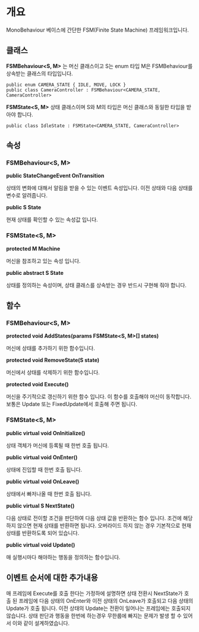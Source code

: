 # 개요
MonoBehaviour 베이스에 간단한 FSM(Finite State Machine) 프레임워크입니다.

## 클래스

**FSMBehaviour\<S, M>** 는 머신 클래스이고 S는 enum 타입 M은 FSMBehaviour를 상속받는 클래스의 타입입니다.

```
public enum CAMERA_STATE { IDLE, MOVE, LOCK }
public class CameraController : FSMBehaviour<CAMERA_STATE, CameraController>
```

**FSMState\<S, M>** 상태 클래스이며 S와 M의 타입은 머신 클래스와 동일한 타입을 받아야 합니다.

```
public class IdleState : FSMState<CAMERA_STATE, CameraController>
```

## 속성

### FSMBehaviour\<S, M>

**public StateChangeEvent OnTransition**

상태의 변화에 대해서 알림을 받을 수 있는 이벤트 속성입니다. 이전 상태와 다음 상태를 변수로 알려줍니다.

**public S State**

현재 상태를 확인할 수 있는 속성값 입니다.

### FSMState\<S, M>

**protected M Machine**

머신을 참조하고 있는 속성 입니다.

**public abstract S State**

상태를 정의하는 속성이며, 상태 클래스를 상속받는 경우 반드시 구현해 줘야 합니다.

## 함수

### FSMBehaviour\<S, M>

**protected void AddStates(params FSMState\<S, M>[] states)**

머신에 상태를 추가하기 위한 함수입니다.

**protected void RemoveState(S state)**

머신에서 상태를 삭제하기 위한 함수입니다.

**protected void Execute()**

머신을 주기적으로 갱신하기 위한 함수 입니다. 이 함수를 호출해야 머신이 동작합니다. 보통은 Update 또는 FixedUpdate에서 호출해 주면 됩니다.

### FSMState\<S, M>

**public virtual void OnInitialize()**

상태 객체가 머신에 등록될 때 한번 호출 됩니다.

**public virtual void OnEnter()**

상태에 진입할 때 한번 호출 됩니다.

**public virtual void OnLeave()**

상태에서 빠저나올 때 한번 호출 됩니다.

**public virtual S NextState()**

다음 상태로 전이할 조건을 판단하여 다음 상태 값을 반환하는 함수 입니다. 조건에 해당하지 않으면 현재 상태를 반환하면 됩니다. 오버라이드 하지 않는 경우 기본적으로 현재 상태를 반환하도록 되어 있습니다.

**public virtual void Update()**

매 실행시마다 해야하는 행동을 정의하는 함수입니다.

## 이벤트 순서에 대한 추가내용

매 프레임에 Execute를 호출 한다는 가정하에 설명하면 상태 전환시 NextState가 호출 된 프레임에 다음 상태의 OnEnter와 이전 상태의 OnLeave가 호출되고 다음 상태의 Update가 호출 됩니다. 이전 상태의 Update는 전환이 일어나는 프레임에는 호출되지 않습니다. 상태 판단과 행동을 한번에 하는경우 무한룹에 빠지는 문제가 발생 할 수 있어서 이와 같이 설계하였습니다.
